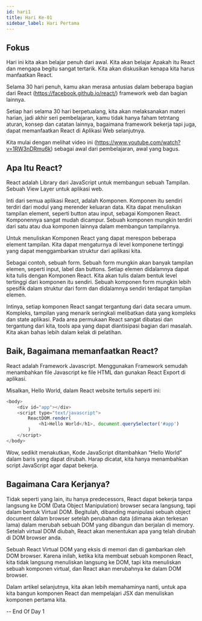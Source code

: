 ```yaml
---
id: hari1
title: Hari Ke-01
sidebar_label: Hari Pertama
---
```


## Fokus

Hari ini kita akan belajar penuh dari awal. Kita akan belajar Apakah itu React dan mengapa begitu sangat tertarik. Kita akan diskusikan kenapa kita harus manfaatkan React.

Selama 30 hari penuh, kamu akan merasa antusias dalam beberapa bagian dari React (https://facebook.github.io/react/) framework web dan bagian lainnya.

Setiap hari selama 30 hari berpetualang, kita akan melaksanakan materi harian, jadi akhir seri pembelajaran, kamu tidak hanya faham tetntang aturan, konsep dan catatan lainnya, bagaimana framework bekerja tapi juga, dapat memanfaatkan React di Aplikasi Web selanjutnya.

Kita mulai dengan melihat video ini (https://www.youtube.com/watch?v=1RW3nDRmu6k) sebagai awal dari pembelajaran, awal yang bagus.

## Apa Itu React?

React adalah Library dari JavaScript untuk membangun sebuah Tampilan. Sebuah View Layer untuk aplikasi web.

Inti dari semua aplikasi React, adalah Komponen. Komponen itu sendiri terdiri dari modul yang merender keluaran data. Kita dapat menuliskan tampilan element, seperti button atau input, sebagai Komponen React. Komponennya sangat mudah dicampur. Sebuah komponen mungkin terdiri dari satu atau dua komponen lainnya dalam membangun tampilannya.

Untuk menuliskan Komponen React yang dapat merespon beberapa element tampilan. Kita dapat mengaturnya di level komponene tertinggi yang dapat menggambarkan struktur dari aplikasi kita.

Sebagai contoh, sebuah form. Sebuah form mungkin akan banyak tampilan elemen, seperti input, label dan buttons. Setiap elemen didalamnya dapat kita tulis dengan Komponen React. Kita akan tulis dalam bentuk level tertinggi dari komponen itu sendiri. Sebuah komponen form mungkin lebih spesifik dalam struktur dari form dan didalamnya sendiri terdapat tampilan elemen.

Intinya, setiap komponen React sangat tergantung dari data secara umum. Kompleks, tampilan yang menarik seringkali melibatkan data yang kompleks dan state aplikasi. Pada area permukaan React sangat dibatasi dan tergantung dari kita, tools apa yang dapat diantisipasi bagian dari masalah. Kita akan bahas lebih dalam kelak di pelatihan.

## Baik, Bagaimana memanfaatkan React?

React adalah Framework Javascript. Menggunakan Framework semudah menambahkan file Javascript ke file HTML dan gunakan React Export di aplikasi.

Misalkan, Hello World, dalam React website tertulis seperti ini:

```javascript
<body>
    <div id="app"></div>
    <script type="text/javascript">
        ReactDOM.render(
            <h1>Hello World</h1>, document.querySelector('#app')
        )
    </script>
</body>
```

Wow, sedikit menakutkan, Kode JavaScript ditambahkan “Hello World” dalam baris yang dapat dirubah. Harap dicatat, kita hanya menambahkan script JavaScript agar dapat bekerja.

## Bagaimana Cara Kerjanya?

Tidak seperti yang lain, itu hanya predecessors, React dapat bekerja tanpa langsung ke DOM (Data Object Manipulation) browser secara langsung, tapi dalam bentuk Virtual DOM. Begitulah, dibanding manipulasi sebuah object document dalam browser setelah perubahan data (dimana akan terkesan lama) dalam merubah sebuah DOM yang dibangun dan berjalan di memory. Setelah virtual DOM diubah, React akan menentukan apa yang telah dirubah di DOM browser anda.

Sebuah React Virtual DOM yang eksis di memori dan di gambarkan oleh DOM browser. Karena inilah, ketika kita membuat sebuah komponen React, kita tidak langsung menuliskan langsung ke DOM, tapi kita menuliskan sebuah komponen virtual, dan React akan merubahnya ke dalam DOM browser.

Dalam artikel selanjutnya, kita akan lebih memahaminya nanti, untuk apa kita bangun komponen React dan mempelajari JSX dan menuliskan komponen pertama kita.


-- End Of Day 1
